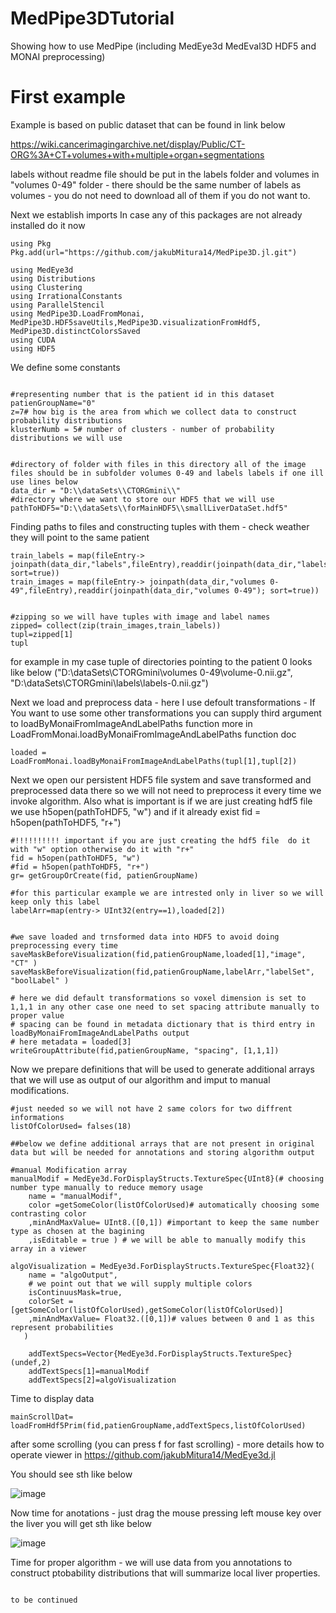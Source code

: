 # MedPipe3DTutorial
Showing how to use MedPipe (including MedEye3d  MedEval3D  HDF5 and MONAI preprocessing)


# First example
Example is based on public dataset that can be found in link below

https://wiki.cancerimagingarchive.net/display/Public/CT-ORG%3A+CT+volumes+with+multiple+organ+segmentations

labels without readme file should be put in the labels folder and volumes in "volumes 0-49" folder - there should be the same number of labels as volumes - you do not need to download all of them if you do not want to. 


Next we establish imports
In case any of this packages are not already installed do it now

```
using Pkg
Pkg.add(url="https://github.com/jakubMitura14/MedPipe3D.jl.git")

using MedEye3d
using Distributions
using Clustering
using IrrationalConstants
using ParallelStencil
using MedPipe3D.LoadFromMonai, MedPipe3D.HDF5saveUtils,MedPipe3D.visualizationFromHdf5, MedPipe3D.distinctColorsSaved
using CUDA
using HDF5
```

We define some constants

```

#representing number that is the patient id in this dataset
patienGroupName="0"
z=7# how big is the area from which we collect data to construct probability distributions
klusterNumb = 5# number of clusters - number of probability distributions we will use


#directory of folder with files in this directory all of the image files should be in subfolder volumes 0-49 and labels labels if one ill use lines below
data_dir = "D:\\dataSets\\CTORGmini\\"
#directory where we want to store our HDF5 that we will use
pathToHDF5="D:\\dataSets\\forMainHDF5\\smallLiverDataSet.hdf5"
```
Finding paths to files and constructing tuples with them - check weather they will point to the same patient

```
train_labels = map(fileEntry-> joinpath(data_dir,"labels",fileEntry),readdir(joinpath(data_dir,"labels"); sort=true))
train_images = map(fileEntry-> joinpath(data_dir,"volumes 0-49",fileEntry),readdir(joinpath(data_dir,"volumes 0-49"); sort=true))


#zipping so we will have tuples with image and label names
zipped= collect(zip(train_images,train_labels))
tupl=zipped[1]
tupl
```
for example in my case tuple of directories pointing to the patient 0 looks like below
("D:\\dataSets\\CTORGmini\\volumes 0-49\\volume-0.nii.gz", "D:\\dataSets\\CTORGmini\\labels\\labels-0.nii.gz")

Next we load and preprocess data - here I use defoult transformations - If You want to use some other transformations you can supply third argument to loadByMonaiFromImageAndLabelPaths function more in LoadFromMonai.loadByMonaiFromImageAndLabelPaths function doc
```
loaded = LoadFromMonai.loadByMonaiFromImageAndLabelPaths(tupl[1],tupl[2])
```

Next we open our persistent HDF5 file system and save transformed and preprocessed data there so we will not need to preprocess it every time we invoke algorithm. Also what is important is if we are just creating hdf5 file we use 
h5open(pathToHDF5, "w") and if it already exist fid = h5open(pathToHDF5, "r+") 


```
#!!!!!!!!!! important if you are just creating the hdf5 file  do it with "w" option otherwise do it with "r+"
fid = h5open(pathToHDF5, "w")
#fid = h5open(pathToHDF5, "r+") 
gr= getGroupOrCreate(fid, patienGroupName)

#for this particular example we are intrested only in liver so we will keep only this label
labelArr=map(entry-> UInt32(entry==1),loaded[2])


#we save loaded and trnsformed data into HDF5 to avoid doing preprocessing every time
saveMaskBeforeVisualization(fid,patienGroupName,loaded[1],"image", "CT" )
saveMaskBeforeVisualization(fid,patienGroupName,labelArr,"labelSet", "boolLabel" )

# here we did default transformations so voxel dimension is set to 1,1,1 in any other case one need to set spacing attribute manually to proper value
# spacing can be found in metadata dictionary that is third entry in loadByMonaiFromImageAndLabelPaths output
# here metadata = loaded[3]
writeGroupAttribute(fid,patienGroupName, "spacing", [1,1,1])

```
Now we prepare definitions that will be used to generate additional arrays that we will use as output of our algorithm and imput to manual modifications.

```
#just needed so we will not have 2 same colors for two diffrent informations
listOfColorUsed= falses(18)

##below we define additional arrays that are not present in original data but will be needed for annotations and storing algorithm output 

#manual Modification array
manualModif = MedEye3d.ForDisplayStructs.TextureSpec{UInt8}(# choosing number type manually to reduce memory usage
    name = "manualModif",
    color =getSomeColor(listOfColorUsed)# automatically choosing some contrasting color
    ,minAndMaxValue= UInt8.([0,1]) #important to keep the same number type as chosen at the bagining
    ,isEditable = true ) # we will be able to manually modify this array in a viewer

algoVisualization = MedEye3d.ForDisplayStructs.TextureSpec{Float32}(
    name = "algoOutput",
    # we point out that we will supply multiple colors
    isContinuusMask=true,
    colorSet = [getSomeColor(listOfColorUsed),getSomeColor(listOfColorUsed)]
    ,minAndMaxValue= Float32.([0,1])# values between 0 and 1 as this represent probabilities
   )

    addTextSpecs=Vector{MedEye3d.ForDisplayStructs.TextureSpec}(undef,2)
    addTextSpecs[1]=manualModif
    addTextSpecs[2]=algoVisualization

```

Time to display data

```
mainScrollDat= loadFromHdf5Prim(fid,patienGroupName,addTextSpecs,listOfColorUsed)

```
after some scrolling (you can press f for fast scrolling) - more details how to operate viewer in https://github.com/jakubMitura14/MedEye3d.jl

You should see sth like below

![image](https://user-images.githubusercontent.com/53857487/160683323-efc0efae-3742-4ec1-b330-dbdde6dc1075.png)


Now time for anotations - just drag the mouse pressing left mouse key over the liver you will get sth like below

![image](https://user-images.githubusercontent.com/53857487/160683751-27983862-c04b-4dee-bc3f-b0bf397b4c74.png)



Time for proper algorithm - we will use data from you annotations to construct ptobability distributions that will summarize local liver properties.

```

to be continued

```
















